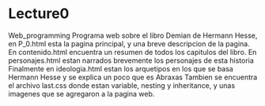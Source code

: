 # Lecture0
Web_programming
Programa web sobre el libro Demian de Hermann Hesse, en P_0.html esta la pagina principal, y una breve descripcion de la pagina.
En contenido.html encuentra un resumen de todos los capitulos del libro.
En personajes.html estan narrados brevemente los personajes de esta historia
Finalmente en ideologia.html estan los arquetipos en los que se basa Hermann Hesse y se explica un poco que es Abraxas
Tambien se encuentra el archivo last.css donde estan variable, nesting y inheritance, y unas imagenes que se agregaron a la pagina web.
